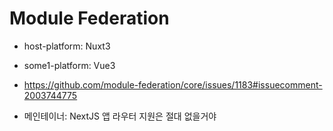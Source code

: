 # Module Federation

- host-platform: Nuxt3
- some1-platform: Vue3

- https://github.com/module-federation/core/issues/1183#issuecomment-2003744775
- 메인테이너: NextJS 앱 라우터 지원은 절대 없을거야
